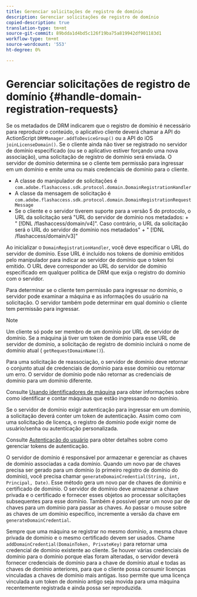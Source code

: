 ```yaml
---
title: Gerenciar solicitações de registro de domínio
description: Gerenciar solicitações de registro de domínio
copied-description: true
translation-type: tm+mt
source-git-commit: 89bdda1d4bd5c126f19ba75a819942df901183d1
workflow-type: tm+mt
source-wordcount: '553'
ht-degree: 0%

---
```



# Gerenciar solicitações de registro de domínio {#handle-domain-registration-requests}

Se os metadados de DRM indicarem que o registro de domínio é necessário para reproduzir o conteúdo, o aplicativo cliente deverá chamar a API do ActionScript `DRMManager.addToDeviceGroup()` ou a API do iOS `joinLicenseDomain()`. Se o cliente ainda não tiver se registrado no servidor de domínio especificado (ou se o aplicativo estiver forçando uma nova associação), uma solicitação de registro de domínio será enviada. O servidor de domínio determina se o cliente tem permissão para ingressar em um domínio e emite uma ou mais credenciais de domínio para o cliente.

* A classe do manipulador de solicitações é `com.adobe.flashaccess.sdk.protocol.domain.DomainRegistrationHandler`
* A classe da mensagem de solicitação é `com.adobe.flashaccess.sdk.protocol.domain.DomainRegistrationRequestMessage`
* Se o cliente e o servidor tiverem suporte para a versão 5 do protocolo, o URL da solicitação será &quot;URL do servidor de domínio nos metadados: + &quot; [!DNL /flashaccess/domain/v4]&quot;. Caso contrário, o URL da solicitação será o URL do servidor de domínio nos metadados&quot; + &quot; [!DNL /flashaccess/domain/v3]&quot;

Ao inicializar o `DomainRegistrationHandler`, você deve especificar o URL do servidor de domínio. Esse URL é incluído nos tokens de domínio emitidos pelo manipulador para indicar ao servidor de domínio que o token foi emitido. O URL deve corresponder ao URL do servidor de domínio especificado em qualquer política de DRM que exija o registro do domínio com o servidor.

Para determinar se o cliente tem permissão para ingressar no domínio, o servidor pode examinar a máquina e as informações do usuário na solicitação. O servidor também pode determinar em qual domínio o cliente tem permissão para ingressar.

>[!NOTE]
>
>Um cliente só pode ser membro de um domínio por URL de servidor de domínio. Se a máquina já tiver um token de domínio para esse URL de servidor de domínio, a solicitação de registro de domínio incluirá o nome de domínio atual ( `getRequestDomainName()`).

Para uma solicitação de reassociação, o servidor de domínio deve retornar o conjunto atual de credenciais de domínio para esse domínio ou retornar um erro. O servidor de domínio pode não retornar as credenciais de domínio para um domínio diferente.

Consulte [Usando identificadores de máquina](../../protecting-content/implementing-the-license-server/processing-drm-requests.md#use-machine-identifiers) para obter informações sobre como identificar e contar máquinas que estão ingressando no domínio.

Se o servidor de domínio exigir autenticação para ingressar em um domínio, a solicitação deverá conter um token de autenticação. Assim como com uma solicitação de licença, o registro de domínio pode exigir nome de usuário/senha ou autenticação personalizada.

Consulte [Autenticação do usuário](../../protecting-content/implementing-the-license-server/processing-drm-requests.md#user-authentication) para obter detalhes sobre como gerenciar tokens de autenticação.

O servidor de domínio é responsável por armazenar e gerenciar as chaves de domínio associadas a cada domínio. Quando um novo par de chaves precisa ser gerado para um domínio (o primeiro registro de domínio do domínio), você precisa chamar `generateDomainCredential(String, int, Principal, Date)`. Esse método gera um novo par de chaves de domínio e certificado de domínio. O servidor de domínio deve armazenar a chave privada e o certificado e fornecer esses objetos ao processar solicitações subsequentes para esse domínio. Também é possível gerar um novo par de chaves para um domínio para passar as chaves. Ao passar o mouse sobre as chaves de um domínio específico, incremente a versão da chave em `generateDomainCredential`.

Sempre que uma máquina se registrar no mesmo domínio, a mesma chave privada de domínio e o mesmo certificado devem ser usados. Chame `addDomainCredential(DomainToken, PrivateKey)` para retornar uma credencial de domínio existente ao cliente. Se houver várias credenciais de domínio para o domínio porque elas foram alteradas, o servidor deverá fornecer credenciais de domínio para a chave de domínio atual e todas as chaves de domínio anteriores, para que o cliente possa consumir licenças vinculadas a chaves de domínio mais antigas. Isso permite que uma licença vinculada a um token de domínio antigo seja movida para uma máquina recentemente registrada e ainda possa ser reproduzida.
